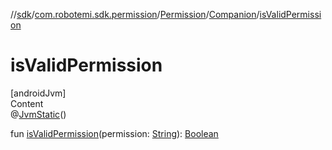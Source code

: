//[sdk](../../../../index.md)/[com.robotemi.sdk.permission](../../index.md)/[Permission](../index.md)/[Companion](index.md)/[isValidPermission](is-valid-permission.md)



# isValidPermission  
[androidJvm]  
Content  
@[JvmStatic](https://kotlinlang.org/api/latest/jvm/stdlib/kotlin.jvm/-jvm-static/index.html)()  
  
fun [isValidPermission](is-valid-permission.md)(permission: [String](https://kotlinlang.org/api/latest/jvm/stdlib/kotlin/-string/index.html)): [Boolean](https://kotlinlang.org/api/latest/jvm/stdlib/kotlin/-boolean/index.html)  



